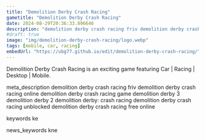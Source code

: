 ```yaml
---
title: "Demolition Derby Crash Racing"
gametitle: "Demolition Derby Crash Racing"
date: 2024-08-29T20:36:33.896646
description: "demolition derby crash racing friv demolition derby crash racing online demolition derby crash racing game demolition derby 3 demolition derby 2 demolition derby: crash racing demolition derby crash racing unblocked demolition derby crash racing free online"
#draft: true
image: "img/demolition-derby-crash-racing/logo.webp"
tags: [mobile, car, racing]
embedUrl: "https://ubg77.github.io/edit/demolition-derby-crash-racing/"
---
```


Demolition Derby Crash Racing is an exciting game featuring Car | Racing | Desktop | Mobile.

meta_description
demolition derby crash racing friv demolition derby crash racing online demolition derby crash racing game demolition derby 3 demolition derby 2 demolition derby: crash racing demolition derby crash racing unblocked demolition derby crash racing free online


keywords
ke


news_keywords
kne
